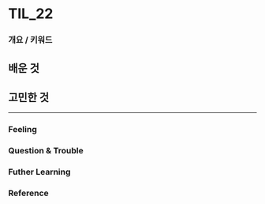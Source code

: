 # TIL_22

### 개요 / 키워드

## 배운 것

## 고민한 것

---
### Feeling

### Question & Trouble

### Futher Learning

### Reference